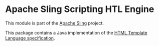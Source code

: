 # Apache Sling Scripting HTL Engine

This module is part of the [Apache Sling](https://sling.apache.org) project.

This package contains a Java implementation of the [HTML Template Language specification](https://github.com/Adobe-Marketing-Cloud/htl-spec).
